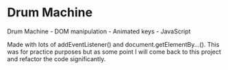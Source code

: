 # Drum Machine

Drum Machine - DOM manipulation - Animated keys - JavaScript

Made with lots of addEventListener() and document.getElementBy...(). This was for practice purposes but as some point I will come back to this project
and refactor the code significantly. 
